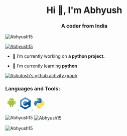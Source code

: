 <h1 align="center">Hi 👋, I'm Abhyush</h1>
<h3 align="center">A coder from India</h3>

<p align="left"> <img src="https://komarev.com/ghpvc/?username=Abhyush15&label=Profile%20views&color=ffff00&style=plastic" alt="Abhyush15" /> </p>

<p align="left"> <a href="https://github.com/ryo-ma/github-profile-trophy"><img src="https://github-profile-trophy.vercel.app/?username=Abhyush15" alt="Abhyush15" /></a> </p>

- 🔭 I’m currently working on **a python project.**

- 🌱 I’m currently learning **python**

[![Ashutosh's github activity graph](https://activity-graph.herokuapp.com/graph?username=Abhyush15&theme=react-dark)](https://github.com/ashutosh00710/github-readme-activity-graph)

<h3 align="left">Languages and Tools:</h3>
<p align="left"> <a href="https://developer.android.com" target="_blank" rel="noreferrer"> <img src="https://raw.githubusercontent.com/devicons/devicon/master/icons/android/android-original-wordmark.svg" alt="android" width="40" height="40"/> </a> <a href="https://www.cprogramming.com/" target="_blank" rel="noreferrer"> <img src="https://raw.githubusercontent.com/devicons/devicon/master/icons/c/c-original.svg" alt="c" width="40" height="40"/> </a> <a href="https://www.python.org" target="_blank" rel="noreferrer"> <img src="https://raw.githubusercontent.com/devicons/devicon/master/icons/python/python-original.svg" alt="python" width="40" height="40"/> </a> </p>

<p><img align="left" src="https://github-readme-stats.vercel.app/api/top-langs?username=Abhyush15&show_icons=true&theme=synthwave&locale=en&layout=compact" alt="Abhyush15" /></p>

<p>&nbsp;<img align="center" src="https://github-readme-stats.vercel.app/api?username=Abhyush15&show_icons=true&theme=synthwave&locale=en" alt="Abhyush15" /></p>

<p><img align="center" src="https://github-readme-streak-stats.herokuapp.com/?user=Abhyush15&theme=highcontrast" alt="Abhyush15" /></p>
